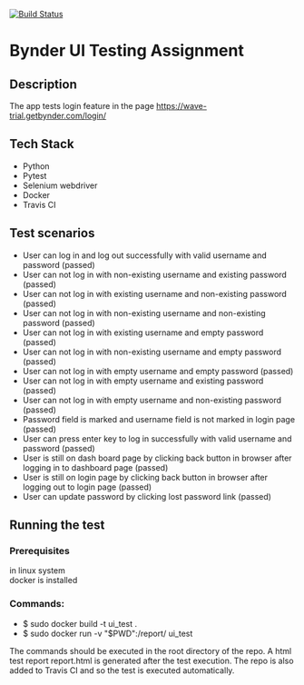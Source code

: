 [![Build Status](https://travis-ci.com/zachwang1992/UI_testing.svg?branch=master)](https://travis-ci.com/zachwang1992/UI_testing)
# Bynder UI Testing Assignment
## Description
The app tests login feature in the page https://wave-trial.getbynder.com/login/


## Tech Stack
- Python  
- Pytest  
- Selenium webdriver  
- Docker
- Travis CI

## Test scenarios
- User can log in and log out successfully with valid username and password (passed)
- User can not log in with non-existing username and existing password (passed)
- User can not log in with existing username and non-existing password (passed)
- User can not log in with non-existing username and non-existing password (passed)
- User can not log in with existing username and empty password (passed)
- User can not log in with non-existing username and empty password (passed)
- User can not log in with empty username and empty password (passed)
- User can not log in with empty username and existing password (passed)
- User can not log in with empty username and non-existing password (passed)
- Password field is marked and username field is not marked in login page (passed)
- User can press enter key to log in successfully with valid username and password (passed)
- User is still on dash board page by clicking back button in browser after logging in to dashboard page (passed)
- User is still on login page by clicking back button in browser after logging out to login page (passed)
- User can update password by clicking lost password link (passed)

## Running the test
### Prerequisites
in linux system  
docker is installed

### Commands:
- $ sudo docker build -t ui_test .
- $ sudo docker run -v "$PWD":/report/ ui_test

The commands should be executed in the root directory of the repo. A html test report report.html is generated after the
test execution. The repo is also added to Travis CI and so the test is executed automatically.